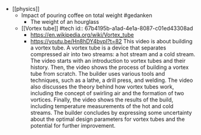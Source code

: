 - [[physics]]
	- Impact of pouring coffee on total weight #gedanken
		- The weight of an hourglass
	- [[Vortex tube]] #tech
	  id:: 67b4195b-a1ad-4e1a-8087-c01ed43308ad
		- https://en.wikipedia.org/wiki/Vortex_tube
		- https://youtu.be/Hn8hDY4bvpI?t=82
		  This video is about building a vortex tube. A vortex tube is a device that separates compressed air into two streams: a hot stream and a cold stream. The video starts with an introduction to vortex tubes and their history. Then, the video shows the process of building a vortex tube from scratch. The builder uses various tools and techniques, such as a lathe, a drill press, and welding. The video also discusses the theory behind how vortex tubes work, including the concept of swirling air and the formation of two vortices. Finally, the video shows the results of the build, including temperature measurements of the hot and cold streams. The builder concludes by expressing some uncertainty about the optimal design parameters for vortex tubes and the potential for further improvement.